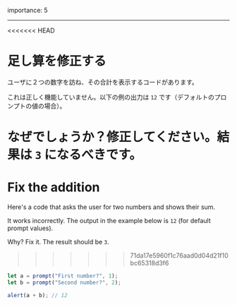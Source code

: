 importance: 5

---

<<<<<<< HEAD
# 足し算を修正する

ユーザに２つの数字を訪ね、その合計を表示するコードがあります。

これは正しく機能していません。以下の例の出力は `12` です（デフォルトのプロンプトの値の場合）。

なぜでしょうか？修正してください。結果は `3` になるべきです。
=======
# Fix the addition

Here's a code that asks the user for two numbers and shows their sum.

It works incorrectly. The output in the example below is `12` (for default prompt values).

Why? Fix it. The result should be `3`.
>>>>>>> 71da17e5960f1c76aad0d04d21f10bc65318d3f6

```js run
let a = prompt("First number?", 1);
let b = prompt("Second number?", 2);

alert(a + b); // 12
```
